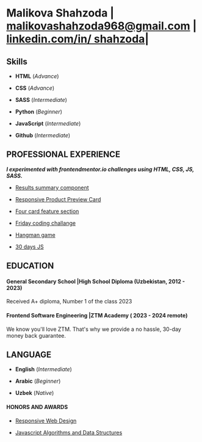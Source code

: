 # Malikova Shahzoda | malikovashahzoda968@gmail.com | [linkedin.com/in/ shahzoda](https://www.linkedin.com/in/shahzodamalikova/)|

## **Skills**

- **HTML** (_Advance_)

- **CSS** (_Advance_)

- **SASS** (_Intermediate_)

- **Python** (_Beginner_)

- **JavaScript** (_Intermediate_)

- **Github** (_Intermediate_)

 ## **PROFESSIONAL EXPERIENCE**

_**I experimented with frontendmentor.io challenges using HTML, CSS, JS, SASS.**_

- [Results summary component](https://www.frontendmentor.io/solutions/desktoponly-result-summary-card-with-flexbox-pcNCAZ3LSw)

- [Responsive Product Preview Card](https://korede1004.github.io/product-card/)
- [Four card feature section](https://www.frontendmentor.io/solutions/fourcardfeaturesectionfigma-solution-7sXE97tihO)

- [Friday coding challange](https://friday-live-coding.vercel.app/)

- [Hangman game](https://hangman-game-shahzodas-projects.vercel.app/)

- [30 days JS](https://game-shahzodas-projects.vercel.app/)
  

## **EDUCATION**

#### General Secondary School |High School Diploma (Uzbekistan, 2012 - 2023)

Received A+ diploma, Number 1 of the class 2023

#### Frontend Software Engineering |ZTM Academy ( 2023 - 2024 remote)

We know you'll love ZTM. That's why we provide a no hassle, 30-day money back guarantee.


## **LANGUAGE**

- **English** (_Intermediate_)

- **Arabic** (_Beginner_)

- **Uzbek** (_Native_)

#### **HONORS AND AWARDS**

- [Responsive Web Design](https://freecodecamp.org/certification/Malikova_Shahzoda/responsive-web-design)

- [Javascript Algorithms and Data Structures](https://freecodecamp.org/certification/Malikova_Shahzoda/javascript-algorithms-and-data-structures-v8)



  
